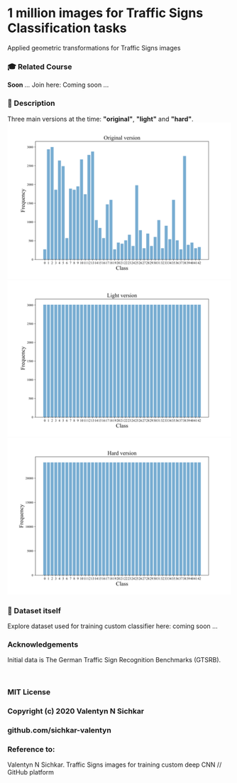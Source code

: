 # 1 million images for Traffic Signs Classification tasks
Applied geometric transformations for Traffic Signs images

### :mortar_board: Related Course
**Soon** *...* Join here: Coming soon ...

### :triangular_flag_on_post: Description
Three main versions at the time: **"original"**, **"light"** and **"hard"**.
![Original version](https://github.com/sichkar-valentyn/1-million-images-for-Traffic-Signs-Classification-tasks/blob/main/images/histogram_ts_original_version.png)
![Light version](https://github.com/sichkar-valentyn/1-million-images-for-Traffic-Signs-Classification-tasks/blob/main/images/histogram_ts_light_version.png)
![Hard version](https://github.com/sichkar-valentyn/1-million-images-for-Traffic-Signs-Classification-tasks/blob/main/images/histogram_ts_hard_version.png)

### :link: Dataset itself
Explore dataset used for training custom classifier here: coming soon ...

### Acknowledgements
Initial data is The German Traffic Sign Recognition Benchmarks (GTSRB).

<br/>

### MIT License
### Copyright (c) 2020 Valentyn N Sichkar
### github.com/sichkar-valentyn
### Reference to:
Valentyn N Sichkar. Traffic Signs images for training custom deep CNN // GitHub platform
